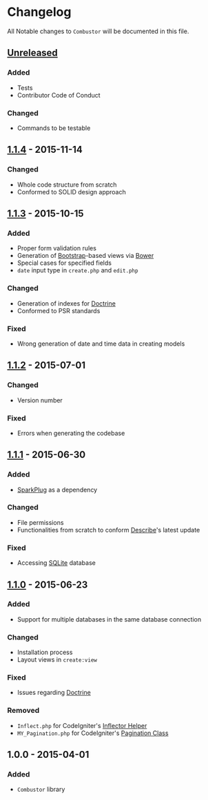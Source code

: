 # Changelog

All Notable changes to `Combustor` will be documented in this file.

## [Unreleased](https://github.com/rougin/combustor/compare/v1.1.4...HEAD)

### Added
- Tests
- Contributor Code of Conduct

### Changed
- Commands to be testable

## [1.1.4](https://github.com/rougin/combustor/compare/v1.1.3...v1.1.4) - 2015-11-14

### Changed
- Whole code structure from scratch
- Conformed to SOLID design approach

## [1.1.3](https://github.com/rougin/combustor/compare/v1.1.2...v1.1.3) - 2015-10-15

### Added
- Proper form validation rules
- Generation of [Bootstrap](getbootstrap.com)-based views via [Bower](http://bower.io/)
- Special cases for specified fields
- `date` input type in `create.php` and `edit.php`

### Changed
- Generation of indexes for [Doctrine](http://www.doctrine-project.org/projects/orm.html)
- Conformed to PSR standards

### Fixed
- Wrong generation of date and time data in creating models

## [1.1.2](https://github.com/rougin/combustor/compare/v1.1.1...v1.1.2) - 2015-07-01

### Changed
- Version number

### Fixed
- Errors when generating the codebase

## [1.1.1](https://github.com/rougin/combustor/compare/v1.1.0...v1.1.1) - 2015-06-30

### Added
- [SparkPlug](https://github.com/rougin/spark-plug) as a dependency

### Changed
- File permissions
- Functionalities from scratch to conform [Describe](https://github.com/rougin/spark-)'s latest update

### Fixed
- Accessing [SQLite](https://www.sqlite.org/) database

## [1.1.0](https://github.com/rougin/combustor/compare/v1.0.0...v1.1.0) - 2015-06-23

### Added
- Support for multiple databases in the same database connection

### Changed
- Installation process
- Layout views in `create:view`

### Fixed
- Issues regarding [Doctrine](http://www.doctrine-project.org/)

### Removed
- `Inflect.php` for CodeIgniter's [Inflector Helper](http://www.codeigniter.com/userguide3/helpers/inflector_helper.html)
- `MY_Pagination.php` for CodeIgniter's [Pagination Class](http://www.codeigniter.com/userguide3/libraries/pagination.html)

## 1.0.0 - 2015-04-01

### Added
- `Combustor` library
